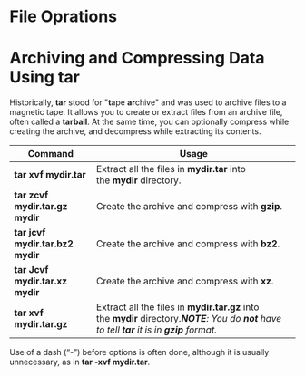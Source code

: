 # File Oprations

# **Archiving and Compressing Data Using tar**

Historically, **tar** stood for "**t**ape **ar**chive" and was used to archive files to a magnetic tape. It allows you to create or extract files from an archive file, often called a **tarball**. At the same time, you can optionally compress while creating the archive, and decompress while extracting its contents.

| Command | Usage |
| --- | --- |
| **tar xvf mydir.tar** | Extract all the files in **mydir.tar** into the **mydir** directory. |
| **tar zcvf mydir.tar.gz mydir** | Create the archive and compress with **gzip**. |
| **tar jcvf mydir.tar.bz2 mydir** | Create the archive and compress with **bz2**. |
| **tar Jcvf mydir.tar.xz mydir** | Create the archive and compress with **xz**. |
| **tar xvf mydir.tar.gz** | Extract all the files in **mydir.tar.gz** into the **mydir** directory.***NOTE**: You do **not** have to tell **tar** it is in **gzip** format.* |

Use of a dash (“-”) before options is often done, although it is usually unnecessary, as in **tar -xvf mydir.tar**.